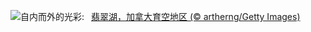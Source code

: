 ![](https://www.bing.com/th?id=OHR.EmeraldLakeYukon_ZH-CN4281156537_UHD.jpg&w=1000)自内而外的光彩:&nbsp;&ensp;[翡翠湖，加拿大育空地区 (© artherng/Getty Images)](https://www.bing.com/th?id=OHR.EmeraldLakeYukon_ZH-CN4281156537_UHD.jpg)
<br><br/>
